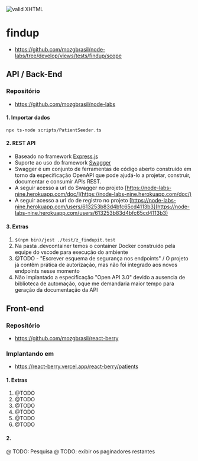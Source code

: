 [checkmark]: https://raw.githubusercontent.com/mozgbrasil/mozgbrasil.github.io/master/assets/images/logos/logo_32_32.png "MOZG"

![valid XHTML][checkmark]

# findup

- https://github.com/mozgbrasil/node-labs/tree/develop/views/tests/findup/scope

## API / Back-End

### Repositório

- https://github.com/mozgbrasil/node-labs

#### 1. Importar dados

`npx ts-node scripts/PatientSeeder.ts`

#### 2. REST API

- Baseado no framework [Express.js](https://expressjs.com/)
- Suporte ao uso do framework [Swagger](<https://en.wikipedia.org/wiki/Swagger_(software)>)
- Swagger é um conjunto de ferramentas de código aberto construído em torno da especificação OpenAPI que pode ajudá-lo a projetar, construir, documentar e consumir APIs REST.
- A seguir acesso a url do Swagger no projeto [https://node-labs-nine.herokuapp.com/doc/](https://node-labs-nine.herokuapp.com/doc/)
- A seguir acesso a url do de registro no projeto [https://node-labs-nine.herokuapp.com/users/613253b83d4bfc65cd4113b3](https://node-labs-nine.herokuapp.com/users/613253b83d4bfc65cd4113b3)

#### 3. Extras

1. `$(npm bin)/jest ./test/z_findupit.test`
2. Na pasta .devcontainer temos o container Docker construido pela equipe do vscode para execução do ambiente
3. @TODO - "Escrever esquema de segurança nos endpoints" / O projeto já contêm prática de autorização, mas não foi integrado aos novos endpoints nesse momento
4. Não implantado a especificação "Open API 3.0" devido a ausencia de biblioteca de automação, oque me demandaria maior tempo para geração da documentação da API

## Front-end

### Repositório

- https://github.com/mozgbrasil/react-berry

### Implantando em

- https://react-berry.vercel.app/react-berry/patients

#### 1. Extras

1. @TODO
2. @TODO
3. @TODO
4. @TODO
5. @TODO
6. @TODO

#### 2.

@ TODO: Pesquisa
@ TODO: exibir os paginadores restantes
